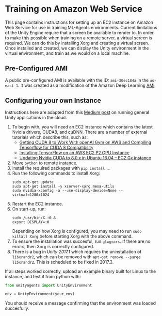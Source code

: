 # Training on Amazon Web Service

This page contains instructions for setting up an EC2 instance on Amazon Web Service for use in training ML-Agents environments. Current limitations of the Unity Engine require that a screen be available to render to. In order to make this possible when training on a remote server, a virtual screen is required. We can do this by installing Xorg and creating a virtual screen. Once installed and created, we can display the Unity environment in the virtual environment, and train as we would on a local machine. 

## Pre-Configured AMI
A public pre-configured AMI is available with the ID: `ami-30ec184a` in the `us-east-1`. It was created as a modification of the Amazon Deep Learning [AMI](https://aws.amazon.com/marketplace/pp/B01M0AXXQB). 

## Configuring your own Instance
Instructions here are adapted from this [Medium post](https://medium.com/towards-data-science/how-to-run-unity-on-amazon-cloud-or-without-monitor-3c10ce022639) on running general Unity applications in the cloud.

1. To begin with, you will need an EC2 instance which contains the latest Nvidia drivers, CUDA8, and cuDNN.  There are a number of external tutorials which describe this, such as:
    * [Getting CUDA 8 to Work With openAI Gym on AWS and Compiling Tensorflow for CUDA 8 Compatibility](https://davidsanwald.github.io/2016/11/13/building-tensorflow-with-gpu-support.html)
    * [Installing TensorFlow on an AWS EC2 P2 GPU Instance](http://expressionflow.com/2016/10/09/installing-tensorflow-on-an-aws-ec2-p2-gpu-instance/)
    * [Updating Nvidia CUDA to 8.0.x in Ubuntu 16.04 – EC2 Gx instance](https://aichamp.wordpress.com/2016/11/09/updating-nvidia-cuda-to-8-0-x-in-ubuntu-16-04-ec2-gx-instance/)
2. Move `python` to remote instance.
2. Install the required packages with `pip install .`.
3. Run the following commands to install Xorg:
    ```
    sudo apt-get update
    sudo apt-get install -y xserver-xorg mesa-utils
    sudo nvidia-xconfig -a --use-display-device=None --virtual=1280x1024
    ```
4. Restart the EC2 instance.
5. On start-up, run:
    ```
    sudo /usr/bin/X :0 &
    export DISPLAY=:0
    ```
    Depending on how Xorg is configured, you may need to run `sudo killall Xorg` before starting Xorg with the above command.
6. To ensure the installation was succesful, run `glxgears`. If there are no errors, then Xorg is correctly configured.
7. There is a bug in _Unity 2017.1_ which requires the uninstallation of `libxrandr2`, which can be removed with `apt-get remove --purge libxrandr2`. This is scheduled to be fixed in 2017.3.

If all steps worked correctly, upload an example binary built for Linux to the instance, and test it from python with:
```python
from unityagents import UnityEnvironment

env = UnityEnvironment(your_env)
```

You should receive a message confirming that the environment was loaded succesfully.
